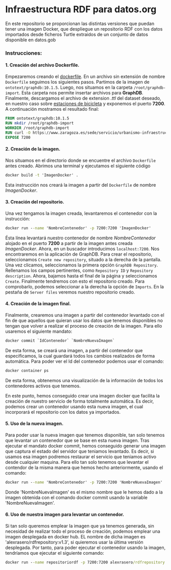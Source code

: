 # Infraestructura RDF para datos.org

En este repositorio se proporcionan las distintas versiones que puedan tener una imagen Docker, que despliegue un repositorio RDF con los datos importados desde ficheros Turtle extraidos de un conjunto de datos disponible en datos.gob

### Instrucciones:
#### 1. Creación del archivo Dockerfile.
Empezaremos creando el [dockerfile](https://www.cloudbees.com/blog/what-is-a-dockerfile). En un archivo sin extensión de nombre `Dockerfile` seguimos los siguientes pasos. Partimos de la imagen de `ontotext/graphdb:10.1.5`. Luego, nos situamos en la carpeta `/root/graphdb-import`. Esta carpeta nos permite insertar archivos para **GraphDB**. Finalmente, descargamos el archivo de extension _.ttl_ del dataset deseado, en nuestro caso sobre  [estaciones de bicicleta](https://www.zaragoza.es/sede/servicio/urbanismo-infraestructuras/estacion-bicicleta.ttl) y exponemos el puerto **7200**. A continuación mostramos el resultado final:

```dockerfile
FROM ontotext/graphdb:10.1.5
RUN mkdir /root/graphdb-import
WORKDIR /root/graphdb-import
RUN curl -O https://www.zaragoza.es/sede/servicio/urbanismo-infraestructuras/estacion-bicicleta.ttl
EXPOSE 7200
```
#### 2. Creación de la imagen.
Nos situamos en el directorio donde se encuentre el archivo `Dockerfile` antes creado. Abrimos una terminal y ejecutamos el siguiente código
```bat
docker build -t 'ImagenDocker' .
```
Esta instrucción nos creará la imagen a partir del `Dockerfile` de nombre _ImagenDocker_.

#### 3. Creación del repositorio.
Una vez tengamos la imagen creada, levantaremos el contenedor con la instrucción:
```bat
docker run --name 'NombreContenedor' -p 7200:7200 'ImagenDocker'
```
Ésta línea levantará nuestro contenedor de nombre _NombreContenedor_ alojado en el puerto **7200** a partir de la imagen antes creada _ImagenDocker_. Ahora, en un buscador introducimos `localhost:7200`. Nos encontraremos en la aplicación de GraphDB. Para crear el repositorio, seleccionamos `Create new repository`, situado a la derecha de la pantalla. Una vez clicamos, seleccionamos la primera opción `GraphDB Repository`. Rellenamos los campos pertinentes, como `Repository ID` y `Repository description`. Ahora, bajamos hasta el final de la página y seleccionamos `Create`. Finalmente tendremos con esto el repositorio creado. Para comprobarlo, podemos seleccionar a la derecha la opción de `Imports`. En la pestaña de `Server files` veremos nuestro repositorio creado.

#### 4. Creación de la imagen final.

Finalmente, crearemos una imagen a partir del contenedor levantado con el fin de que aquellos que quieran usar los datos que tenemos disponibles no tengan que volver a realizar el proceso de creación de la imagen. Para ello usaremos el siguiente mandato:
```bat
docker commit `IdContenedor` `NombreNuevaImagen`
```

De esta forma, se creará una imagen, a partir del contenedor que especificamos, la cual guardará todos los cambios realizados de forma automática. Para poder ver el Id del contenedor podemos usar el comando:
```bat
docker container ps
```
De esta forma, obtenemos una visualización de la información de todos los contenedores activos que tenemos.


En este punto, hemos conseguido crear una imagen docker que facilita la creación de nuestro servicio de forma totalmente automática. Es decir, podemos crear un contenedor usando esta nueva imagen, el cual incorporará el repositorio con los datos ya importados.

#### 5. Uso de la nueva imagen.

Para poder usar la nueva imagen que tenemos disponible, tan solo tenemos que levantar un contenedor que se base en esta nueva imagen. Tras ejecutar el mandato docker commit, hemos conseguido generar una imagen que captura el estado del servidor que teniamos levantado. Es decir, si usamos esa imagen podremos restaurar el servicio que teniamos activo desde cualquier maquina. Para ello tan solo tenemos que levantar el contendor de la misma manera que hemos hecho anteriormente, usando el comando:

```bat
docker run --name 'NombreContenedor' -p 7200:7200 'NombreNuevaImagen'
```

Donde 'NombreNuevaImagen' es el mismo nombre que le hemos dado a la imagen obtenida con el comando docker commit usando la variable 'NombreNuevaImagen'.

#### 6. Uso de nuestra imagen para levantar un contenedor.

Si tan solo queremos emplear la imagen que ya tenemos generada, sin necesidad de realizar todo el proceso de creación, podemos emplear una imagen desplegada en docker hub. EL nombre de dicha imagen es 'alexrasero/rdfrepository:v1.3', si quieremos usar la última versión desplegada. Por tanto, para poder ejecutar el contenedor usando la imagen, tendríamos que ejecutar el siguiente comando:

```bat
docker run --name repositoriordf -p 7200:7200 alexrasero/rdfrepository:v1.3
``` 